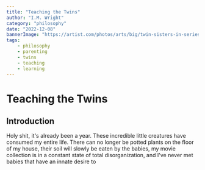 ```yaml
---
title: "Teaching the Twins"
author: "I.M. Wright"
category: "philosophy"
date: "2022-12-08"
bannerImage: "https://artist.com/photos/arts/big/twin-sisters-in-series--1495565713.jpg"
tags:
    - philosophy
    - parenting
    - twins
    - teaching
    - learning
---
```


# Teaching the Twins

## Introduction

Holy shit, it's already been a year. These incredible little creatures have consumed my entire life. There can no longer be potted plants on the floor of my house, their soil will slowly be eaten by the babies, my movie collection is in a constant state of total disorganization, and I've never met babies that have an innate desire to 


